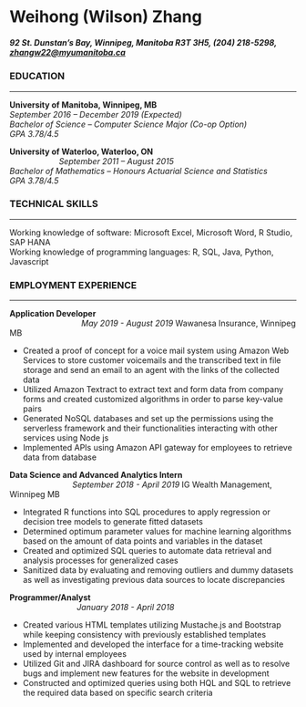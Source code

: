 # **Weihong (Wilson) Zhang**
##### 92 St. Dunstan’s Bay, Winnipeg, Manitoba R3T 3H5,  (204) 218-5298,  zhangw22@myumanitoba.ca

### EDUCATION
***
**University of Manitoba, Winnipeg, MB** &nbsp; &nbsp; &nbsp; &nbsp; &nbsp; &nbsp; &nbsp; &nbsp; &nbsp; &nbsp; &nbsp; &nbsp; &nbsp; &nbsp; &nbsp; &nbsp; &nbsp; &nbsp; &nbsp; &nbsp; &nbsp; &nbsp; &nbsp; &nbsp; &nbsp; &nbsp; &nbsp; &nbsp; &nbsp; &nbsp; &nbsp; *September 2016 – December 2019 (Expected)*                      
*Bachelor of Science – Computer Science Major (Co-op Option)*  
*GPA 3.78/4.5*      

**University of Waterloo, Waterloo, ON** &nbsp; &nbsp; &nbsp; &nbsp; &nbsp; &nbsp; &nbsp; &nbsp; &nbsp; &nbsp; &nbsp; &nbsp; &nbsp; &nbsp; &nbsp; &nbsp; &nbsp; &nbsp; &nbsp; &nbsp; &nbsp; &nbsp; &nbsp; &nbsp; &nbsp; &nbsp; &nbsp; &nbsp; &nbsp; &nbsp; &nbsp; &nbsp; &nbsp; &nbsp; &nbsp; &nbsp; &nbsp; &nbsp; &nbsp; &nbsp; &nbsp; &nbsp; &nbsp; *September 2011 – August 2015*               
*Bachelor of Mathematics – Honours Actuarial Science and Statistics*  
*GPA 3.78/4.5*

### TECHNICAL SKILLS
***  
Working knowledge of software: Microsoft Excel, Microsoft Word, R Studio, SAP HANA  
Working knowledge of programming languages: R, SQL, Java, Python, Javascript

### EMPLOYMENT EXPERIENCE
***
**Application Developer** &nbsp; &nbsp; &nbsp; &nbsp; &nbsp; &nbsp; &nbsp; &nbsp; &nbsp; &nbsp; &nbsp; &nbsp; &nbsp; &nbsp; &nbsp; &nbsp; &nbsp; &nbsp; &nbsp; &nbsp; &nbsp; &nbsp; &nbsp; &nbsp; &nbsp; &nbsp; &nbsp; &nbsp; &nbsp; &nbsp; &nbsp; &nbsp; &nbsp; &nbsp; &nbsp; &nbsp; &nbsp; &nbsp; &nbsp; &nbsp; &nbsp; &nbsp; &nbsp; &nbsp; &nbsp; &nbsp; &nbsp; &nbsp; &nbsp; &nbsp; &nbsp; &nbsp; &nbsp; &nbsp; &nbsp; &nbsp; &nbsp; &nbsp; &nbsp; &nbsp; *May 2019 - August 2019*
Wawanesa Insurance, Winnipeg MB  
* Created a proof of concept for a voice mail system using Amazon Web Services to store customer voicemails and the transcribed text in file storage and send an email to an agent with the links of the collected data
* Utilized Amazon Textract to extract text and form data from company forms and created customized algorithms in order to parse key-value pairs
*	Generated NoSQL databases and set up the permissions using the serverless framework and their functionalities interacting with other services using Node js
*	Implemented APIs using Amazon API gateway for employees to retrieve data from database

**Data Science and Advanced Analytics Intern** &nbsp; &nbsp; &nbsp; &nbsp; &nbsp; &nbsp; &nbsp; &nbsp; &nbsp; &nbsp; &nbsp; &nbsp; &nbsp; &nbsp; &nbsp; &nbsp; &nbsp; &nbsp; &nbsp; &nbsp; &nbsp; &nbsp; &nbsp; &nbsp; &nbsp; &nbsp; &nbsp; &nbsp; &nbsp; &nbsp; &nbsp; &nbsp; &nbsp; &nbsp; &nbsp; &nbsp; &nbsp; &nbsp; &nbsp; *September 2018 - April 2019*
IG Wealth Management, Winnipeg MB
*	Integrated R functions into SQL procedures to apply regression or decision tree models to generate fitted datasets
*	Determined optimum parameter values for machine learning algorithms based on the amount of data points and variables in the dataset
*	Created and optimized SQL queries to automate data retrieval and analysis processes for generalized cases
*	Sanitized data by evaluating and removing outliers and dummy datasets as well as investigating previous data sources to locate discrepancies

**Programmer/Analyst** &nbsp; &nbsp; &nbsp; &nbsp; &nbsp; &nbsp; &nbsp; &nbsp; &nbsp; &nbsp; &nbsp; &nbsp; &nbsp; &nbsp; &nbsp; &nbsp; &nbsp; &nbsp; &nbsp; &nbsp; &nbsp; &nbsp; &nbsp; &nbsp; &nbsp; &nbsp; &nbsp; &nbsp; &nbsp; &nbsp; &nbsp; &nbsp; &nbsp; &nbsp; &nbsp; &nbsp; &nbsp; &nbsp; &nbsp; &nbsp; &nbsp; &nbsp; &nbsp; &nbsp; &nbsp; &nbsp; &nbsp; &nbsp; &nbsp; &nbsp; &nbsp; &nbsp; &nbsp; &nbsp; &nbsp; &nbsp; &nbsp; &nbsp; &nbsp; &nbsp; *January 2018 - April 2018*
*	Created various HTML templates utilizing Mustache.js and Bootstrap while keeping consistency with previously established templates
*	Implemented and developed the interface for a time-tracking website used by internal employees
*	Utilized Git and JIRA dashboard for source control as well as to resolve bugs and implement new features for the website in development
*	Constructed and optimized queries using both HQL and SQL to retrieve the required data based on specific search criteria
